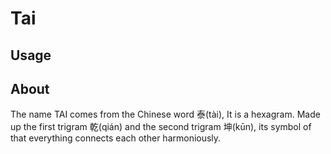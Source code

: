 # Tai

## Usage

## About

The name TAI comes from the Chinese word 泰(tài), It is a hexagram. Made up the first trigram 乾(qián) and the second trigram 坤(kūn), its symbol of that everything connects each other harmoniously.
